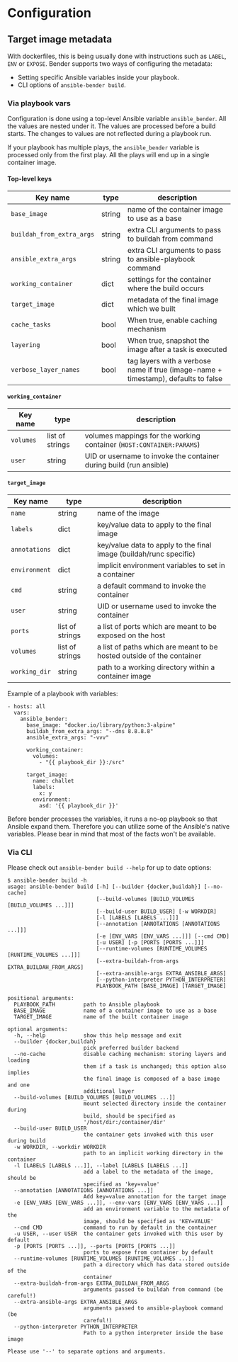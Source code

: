 # Configuration

## Target image metadata

With dockerfiles, this is being usually done with instructions such as `LABEL`,
`ENV` or `EXPOSE`. Bender supports two ways of configuring the metadata:

* Setting specific Ansible variables inside your playbook.
* CLI options of `ansible-bender build`.


### Via playbook vars

Configuration is done using a top-level Ansible variable `ansible_bender`. All
the values are nested under it. The values are processed before a build starts.
The changes to values are not reflected during a playbook run.

If your playbook has multiple plays, the `ansible_bender` variable is processed
only from the first play. All the plays will end up in a single container image.


#### Top-level keys

| Key name                  | type   | description
|---------------------------|--------|---------------------------------------------------------
| `base_image`              | string | name of the container image to use as a base
| `buildah_from_extra_args` | string | extra CLI arguments to pass to buildah from command
| `ansible_extra_args`      | string | extra CLI arguments to pass to ansible-playbook command
| `working_container`       | dict   | settings for the container where the build occurs
| `target_image`            | dict   | metadata of the final image which we built
| `cache_tasks`             | bool   | When true, enable caching mechanism
| `layering`                | bool   | When true, snapshot the image after a task is executed
| `verbose_layer_names`     | bool   | tag layers with a verbose name if true (image-name + timestamp), defaults to false


#### `working_container`

| Key name             | type            | description                                                          |
|----------------------|-----------------|----------------------------------------------------------------------|
| `volumes`            | list of strings | volumes mappings for the working container (`HOST:CONTAINER:PARAMS`) |
| `user`               | string          | UID or username to invoke the container during build (run ansible)   |

#### `target_image`


| Key name             | type            | description                                                          |
|----------------------|-----------------|----------------------------------------------------------------------|
| `name`               | string          | name of the image                                                    |
| `labels`             | dict            | key/value data to apply to the final image                           |
| `annotations`        | dict            | key/value data to apply to the final image (buildah/runc specific)   |
| `environment`        | dict            | implicit environment variables to set in a container                 |
| `cmd`                | string          | a default command to invoke the container                            |
| `user`               | string          | UID or username used to invoke the container                         |
| `ports`              | list of strings | a list of ports which are meant to be exposed on the host            |
| `volumes`            | list of strings | a list of paths which are meant to be hosted outside of the container|
| `working_dir`        | string          | path to a working directory within a container image                 |


Example of a playbook with variables:

```
- hosts: all
  vars:
    ansible_bender:
      base_image: "docker.io/library/python:3-alpine"
      buildah_from_extra_args: "--dns 8.8.8.8"
      ansible_extra_args: "-vvv"

      working_container:
        volumes:
          - "{{ playbook_dir }}:/src"

      target_image:
        name: challet
        labels:
          x: y
        environment:
          asd: '{{ playbook_dir }}'
```

Before bender processes the variables, it runs a no-op playbook so that Ansible
expand them. Therefore you can utilize some of the Ansible's native variables.
Please bear in mind that most of the facts won't be available.


### Via CLI

Please check out `ansible-bender build --help` for up to date options:

```
$ ansible-bender build -h
usage: ansible-bender build [-h] [--builder {docker,buildah}] [--no-cache]
                            [--build-volumes [BUILD_VOLUMES [BUILD_VOLUMES ...]]]
                            [--build-user BUILD_USER] [-w WORKDIR]
                            [-l [LABELS [LABELS ...]]]
                            [--annotation [ANNOTATIONS [ANNOTATIONS ...]]]
                            [-e [ENV_VARS [ENV_VARS ...]]] [--cmd CMD]
                            [-u USER] [-p [PORTS [PORTS ...]]]
                            [--runtime-volumes [RUNTIME_VOLUMES [RUNTIME_VOLUMES ...]]]
                            [--extra-buildah-from-args EXTRA_BUILDAH_FROM_ARGS]
                            [--extra-ansible-args EXTRA_ANSIBLE_ARGS]
                            [--python-interpreter PYTHON_INTERPRETER]
                            PLAYBOOK_PATH [BASE_IMAGE] [TARGET_IMAGE]

positional arguments:
  PLAYBOOK_PATH         path to Ansible playbook
  BASE_IMAGE            name of a container image to use as a base
  TARGET_IMAGE          name of the built container image

optional arguments:
  -h, --help            show this help message and exit
  --builder {docker,buildah}
                        pick preferred builder backend
  --no-cache            disable caching mechanism: storing layers and loading
                        them if a task is unchanged; this option also implies
                        the final image is composed of a base image and one
                        additional layer
  --build-volumes [BUILD_VOLUMES [BUILD_VOLUMES ...]]
                        mount selected directory inside the container during
                        build, should be specified as
                        '/host/dir:/container/dir'
  --build-user BUILD_USER
                        the container gets invoked with this user during build
  -w WORKDIR, --workdir WORKDIR
                        path to an implicit working directory in the container
  -l [LABELS [LABELS ...]], --label [LABELS [LABELS ...]]
                        add a label to the metadata of the image, should be
                        specified as 'key=value'
  --annotation [ANNOTATIONS [ANNOTATIONS ...]]
                        Add key=value annotation for the target image
  -e [ENV_VARS [ENV_VARS ...]], --env-vars [ENV_VARS [ENV_VARS ...]]
                        add an environment variable to the metadata of the
                        image, should be specified as 'KEY=VALUE'
  --cmd CMD             command to run by default in the container
  -u USER, --user USER  the container gets invoked with this user by default
  -p [PORTS [PORTS ...]], --ports [PORTS [PORTS ...]]
                        ports to expose from container by default
  --runtime-volumes [RUNTIME_VOLUMES [RUNTIME_VOLUMES ...]]
                        path a directory which has data stored outside of the
                        container
  --extra-buildah-from-args EXTRA_BUILDAH_FROM_ARGS
                        arguments passed to buildah from command (be careful!)
  --extra-ansible-args EXTRA_ANSIBLE_ARGS
                        arguments passed to ansible-playbook command (be
                        careful!)
  --python-interpreter PYTHON_INTERPRETER
                        Path to a python interpreter inside the base image

Please use '--' to separate options and arguments.
```
